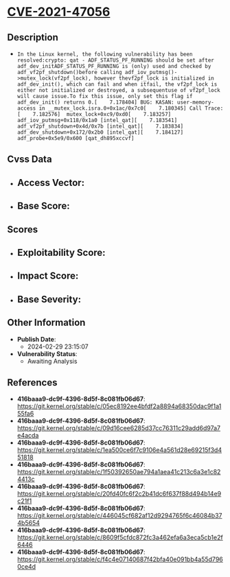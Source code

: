 
# [CVE-2021-47056](https://cve.mitre.org/cgi-bin/cvename.cgi?name=CVE-2021-47056)

## Description

- `In the Linux kernel, the following vulnerability has been resolved:crypto: qat - ADF_STATUS_PF_RUNNING should be set after adf_dev_initADF_STATUS_PF_RUNNING is (only) used and checked by adf_vf2pf_shutdown()before calling adf_iov_putmsg()->mutex_lock(vf2pf_lock), however thevf2pf_lock is initialized in adf_dev_init(), which can fail and when itfail, the vf2pf_lock is either not initialized or destroyed, a subsequentuse of vf2pf_lock will cause issue.To fix this issue, only set this flag if adf_dev_init() returns 0.[    7.178404] BUG: KASAN: user-memory-access in __mutex_lock.isra.0+0x1ac/0x7c0[    7.180345] Call Trace:[    7.182576]  mutex_lock+0xc9/0xd0[    7.183257]  adf_iov_putmsg+0x118/0x1a0 [intel_qat][    7.183541]  adf_vf2pf_shutdown+0x4d/0x7b [intel_qat][    7.183834]  adf_dev_shutdown+0x172/0x2b0 [intel_qat][    7.184127]  adf_probe+0x5e9/0x600 [qat_dh895xccvf]`

## Cvss Data

- **Access Vector**:
  - 
- **Base Score**:
  - 

## Scores

- **Exploitability Score**:
  - 
- **Impact Score**:
  - 
- **Base Severity**:
  - 

## Other Information

- **Publish Date**:
  - 2024-02-29 23:15:07
- **Vulnerability Status**:
  - Awaiting Analysis

## References

- **416baaa9-dc9f-4396-8d5f-8c081fb06d67**: https://git.kernel.org/stable/c/05ec8192ee4bfdf2a8894a68350dac9f1a155fa6
- **416baaa9-dc9f-4396-8d5f-8c081fb06d67**: https://git.kernel.org/stable/c/09d16cee6285d37cc76311c29add6d97a7e4acda
- **416baaa9-dc9f-4396-8d5f-8c081fb06d67**: https://git.kernel.org/stable/c/1ea500ce6f7c9106e4a561d28e69215f3d451818
- **416baaa9-dc9f-4396-8d5f-8c081fb06d67**: https://git.kernel.org/stable/c/1f50392650ae794a1aea41c213c6a3e1c824413c
- **416baaa9-dc9f-4396-8d5f-8c081fb06d67**: https://git.kernel.org/stable/c/20fd40fc6f2c2b41dc6f637f88d494b14e9c21f1
- **416baaa9-dc9f-4396-8d5f-8c081fb06d67**: https://git.kernel.org/stable/c/446045cf682af12d9294765f6c46084b374b5654
- **416baaa9-dc9f-4396-8d5f-8c081fb06d67**: https://git.kernel.org/stable/c/8609f5cfdc872fc3a462efa6a3eca5cb1e2f6446
- **416baaa9-dc9f-4396-8d5f-8c081fb06d67**: https://git.kernel.org/stable/c/f4c4e07140687f42bfa40e091bb4a55d7960ce4d
